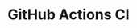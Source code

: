# GitHub Actions CI




































































































































































































